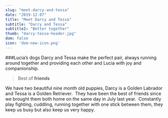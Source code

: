 ```yaml
---
slug: "meet-darcy-and-tessa"
date: "2019-12-07"
title: "Meet Darcy and Tessa"
subtitle: "Darcy and Tessa"
subtitle2: "Better together"
thumb: "darcy-tessa-header.jpg"
dom: false
icon: 'dom-new-icon.png'
---
```


###Lucia’s dogs Darcy and Tessa make the perfect pair, always running around together and providing each other and Lucia with joy and companionship. 

> Best of **friends**

We have two beautiful nine month old puppies, Darcy is a Golden Labrador and Tessa is a Golden Retriever.  They have been the best of friends since we brought them both home on the same day in July last year.  Constantly play fighting, cuddling, running together with one stick between them, they keep us busy but also keep us very happy. 